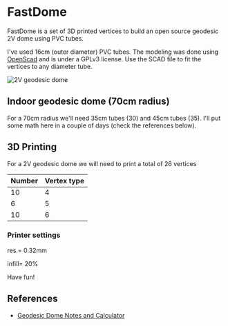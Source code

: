 # FastDome

FastDome is a set of 3D printed vertices to build an open source geodesic 2V dome using PVC tubes.

I've used 16cm (outer diameter) PVC tubes. The modeling was done using [OpenScad](http://www.openscad.org/) and is under a GPLv3 license. Use the SCAD file to fit the vertices to any diameter tube.

![2V geodesic dome](https://github.com/tchartersazevedo/FastDome/blob/master/pics/IMG_20171117_121519.jpg)

## Indoor geodesic dome (70cm radius)

For a 70cm radius we'll need 35cm tubes (30) and 45cm tubes (35). I'll put some math here in a couple of days (check the references below).

## 3D Printing

For a 2V geodesic dome we will need to print a total of 26 vertices 

Number | Vertex type
------ | -------------
10     | 4
6      | 5
10     | 6

### Printer settings

res.= 0.32mm

infill= 20%

Have fun!

## References
* [Geodesic Dome Notes and Calculator](https://simplydifferently.org/Geodesic_Dome_Notes?page=3#1V/L1%202/3%20Icosahedron%20Dome)

